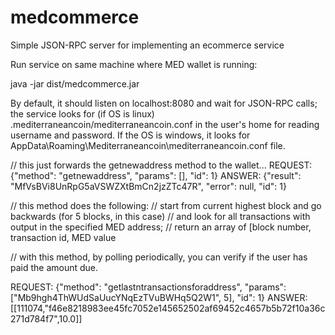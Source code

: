 medcommerce
===========

Simple JSON-RPC server for implementing an ecommerce service


Run service on same machine where MED wallet is running:

java -jar dist/medcommerce.jar

By default, it should listen on localhost:8080 and wait for JSON-RPC calls;
the service looks for (if OS is linux) .mediterraneancoin/mediterraneancoin.conf in the user's home for reading username and password.
If the OS is windows, it looks for AppData\Roaming\Mediterraneancoin\mediterraneancoin.conf file.

// this just forwards the getnewaddress method to the wallet...
REQUEST: {"method": "getnewaddress", "params": [], "id": 1}
ANSWER: {"result": "MfVsBVi8UnRpG5aVSWZXtBmCn2jzZTc47R", "error": null, "id": 1}


// this method does the following: 
// start from current highest block and go backwards (for 5 blocks, in this case)
// and look for all transactions with output in the specified MED address;
// return an array of [block number, transaction id, MED value

// with this method, by polling periodically, you can verify if the user has paid the amount due.

REQUEST: {"method": "getlastntransactionsforaddress", "params": ["Mb9hgh4ThWUdSaUucYNqEzTVuBWHq5Q2W1", 5], "id": 1}
ANSWER: [[111074,"f46e8218983ee45fc7052e145652502af69452c4657b5b72f10a36c271d784f7",10.0]]
